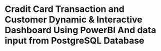 # Cradit Card Transaction and Customer Dynamic & Interactive Dashboard Using PowerBI And data input from PostgreSQL Database

